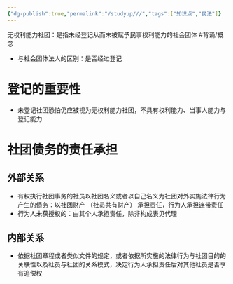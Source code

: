 ```yaml
---
{"dg-publish":true,"permalink":"/studyup///","tags":["知识点","民法"]}
---
```


无权利能力社团：是指未经登记从而末被赋予民事权利能力的社会团体 #背诵/概念 
- 与社会团体法人的区别：是否经过登记
# 登记的重要性
- 未登记社团恐怕仍应被视为无权利能力社团，不具有权利能力、当事人能力与登记能力
# 社团债务的责任承担
## 外部关系
- 有权执行社团事务的社员以社团名义或者以自己名义为社团对外实施法律行为产生的债务：以社团财产 （社员共有财产） 承担责任，行为人承担连带责任
- 行为人未获授权的：由其个人承担责任，除非构成表见代理
## 内部关系
- 依据社团章程或者类似文件的规定，或者依据所实施的法律行为与社团目的的关联性以及社员与社团的关系模式，决定行为人承担责任后对其他社员是否享有追偿权